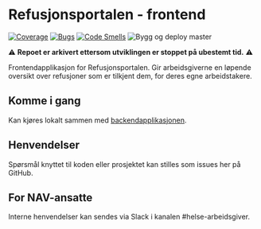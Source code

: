 # Refusjonsportalen - frontend
[![Coverage](https://sonarcloud.io/api/project_badges/measure?project=navikt_helse-spion-frontend&metric=coverage)](https://sonarcloud.io/dashboard?id=navikt_helse-spion-frontend)
[![Bugs](https://sonarcloud.io/api/project_badges/measure?project=navikt_helse-spion-frontend&metric=bugs)](https://sonarcloud.io/dashboard?id=navikt_helse-spion-frontend)
[![Code Smells](https://sonarcloud.io/api/project_badges/measure?project=navikt_helse-spion-frontend&metric=code_smells)](https://sonarcloud.io/dashboard?id=navikt_helse-spion-frontend)
![Bygg og deploy master](https://github.com/navikt/helse-spion-frontend/workflows/Bygg%20og%20deploy%20master/badge.svg)

:warning: **Repoet er arkivert ettersom utviklingen er stoppet på ubestemt tid.** :warning:

Frontendapplikasjon for Refusjonsportalen. Gir arbeidsgiverne en løpende oversikt over refusjoner som er tilkjent dem, for deres egne arbeidstakere.

## Komme i gang

Kan kjøres lokalt sammen med [backendapplikasjonen](https://github.com/navikt/helse-spion).

## Henvendelser

Spørsmål knyttet til koden eller prosjektet kan stilles som issues her på GitHub.

## For NAV-ansatte

Interne henvendelser kan sendes via Slack i kanalen #helse-arbeidsgiver.
